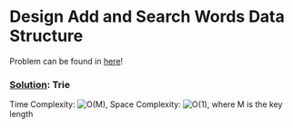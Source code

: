 # Design Add and Search Words Data Structure

Problem can be found in [here](https://leetcode.com/problems/design-add-and-search-words-data-structure/)!

### [Solution](/Trie/211-ImplementTrie/solution.py): Trie

Time Complexity: ![O(M)](<https://latex.codecogs.com/svg.image?\inline&space;O(M)>), Space Complexity: ![O(1)](<https://latex.codecogs.com/svg.image?\inline&space;O(1)>), where M is the key length

